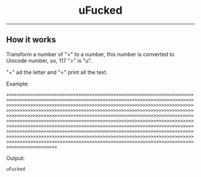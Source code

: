 <h1 align="center">uFucked</h1>

___

## How it works

Transform a number of ">" to a number, this number is converted to Unicode number, so, 117 ">" is "u".

"+" ad the letter and "=" print all the text.

Example:

`>>>>>>>>>>>>>>>>>>>>>>>>>>>>>>>>>>>>>>>>>>>>>>>>>>>>>>>>>>>>>>>>>>>>>>>>>>>>>>>>>>>>>>>>>>>>>>>>>>>>>>>>>>>>>>>>>>>>>+>>>>>>>>>>>>>>>>>>>>>>>>>>>>>>>>>>>>>>>>>>>>>>>>>>>>>>>>>>>>>>>>>>>>>>+>>>>>>>>>>>>>>>>>>>>>>>>>>>>>>>>>>>>>>>>>>>>>>>>>>>>>>>>>>>>>>>>>>>>>>>>>>>>>>>>>>>>>>>>>>>>>>>>>>>>>>>>>>>>>>>>>>>>>+>>>>>>>>>>>>>>>>>>>>>>>>>>>>>>>>>>>>>>>>>>>>>>>>>>>>>>>>>>>>>>>>>>>>>>>>>>>>>>>>>>>>>>>>>>>>>>>>>>>+>>>>>>>>>>>>>>>>>>>>>>>>>>>>>>>>>>>>>>>>>>>>>>>>>>>>>>>>>>>>>>>>>>>>>>>>>>>>>>>>>>>>>>>>>>>>>>>>>>>>>>>>>>>+>>>>>>>>>>>>>>>>>>>>>>>>>>>>>>>>>>>>>>>>>>>>>>>>>>>>>>>>>>>>>>>>>>>>>>>>>>>>>>>>>>>>>>>>>>>>>>>>>>>>>+>>>>>>>>>>>>>>>>>>>>>>>>>>>>>>>>>>>>>>>>>>>>>>>>>>>>>>>>>>>>>>>>>>>>>>>>>>>>>>>>>>>>>>>>>>>>>>>>>>>>+=`

Output:

`uFucked`